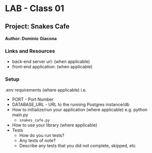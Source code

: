 # LAB - Class 01
## Project: Snakes Cafe
#### Author: Dominic Giacona

### Links and Resources
- back-end server url: (when applicable)
- front-end application: (when applicable)

### Setup
.env requirements (where applicable)
i.e.

- PORT - Port Number
- DATABASE_URL - URL to the running Postgres instance/db
- How to initialize/run your application (where applicable) e.g. python main.py
  - `snakes_cafe.py`
- How to use your library (where applicable)
- Tests
  - How do you run tests?
  - Any tests of note?
  - Describe any tests that you did not complete, skipped, etc
